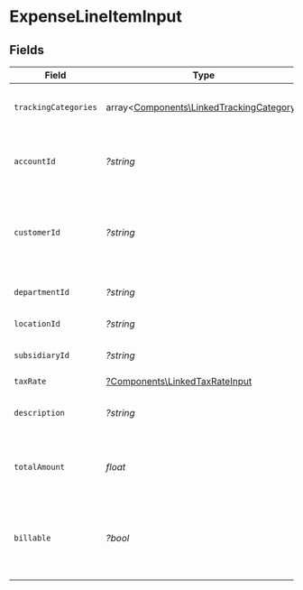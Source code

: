 # ExpenseLineItemInput


## Fields

| Field                                                                                         | Type                                                                                          | Required                                                                                      | Description                                                                                   | Example                                                                                       |
| --------------------------------------------------------------------------------------------- | --------------------------------------------------------------------------------------------- | --------------------------------------------------------------------------------------------- | --------------------------------------------------------------------------------------------- | --------------------------------------------------------------------------------------------- |
| `trackingCategories`                                                                          | array<[Components\LinkedTrackingCategory](../../Models/Components/LinkedTrackingCategory.md)> | :heavy_minus_sign:                                                                            | A list of linked tracking categories.                                                         |                                                                                               |
| `accountId`                                                                                   | *?string*                                                                                     | :heavy_minus_sign:                                                                            | The unique identifier for the ledger account.                                                 | 123456                                                                                        |
| `customerId`                                                                                  | *?string*                                                                                     | :heavy_minus_sign:                                                                            | The ID of the customer this expense item is linked to.                                        | 12345                                                                                         |
| `departmentId`                                                                                | *?string*                                                                                     | :heavy_minus_sign:                                                                            | The ID of the department                                                                      | 12345                                                                                         |
| `locationId`                                                                                  | *?string*                                                                                     | :heavy_minus_sign:                                                                            | The ID of the location                                                                        | 12345                                                                                         |
| `subsidiaryId`                                                                                | *?string*                                                                                     | :heavy_minus_sign:                                                                            | The ID of the subsidiary                                                                      | 12345                                                                                         |
| `taxRate`                                                                                     | [?Components\LinkedTaxRateInput](../../Models/Components/LinkedTaxRateInput.md)               | :heavy_minus_sign:                                                                            | N/A                                                                                           |                                                                                               |
| `description`                                                                                 | *?string*                                                                                     | :heavy_minus_sign:                                                                            | The expense line item description                                                             | Travel US.                                                                                    |
| `totalAmount`                                                                                 | *float*                                                                                       | :heavy_check_mark:                                                                            | The total amount of the expense line item.                                                    | 275                                                                                           |
| `billable`                                                                                    | *?bool*                                                                                       | :heavy_minus_sign:                                                                            | Boolean that indicates if the line item is billable or not.                                   | true                                                                                          |